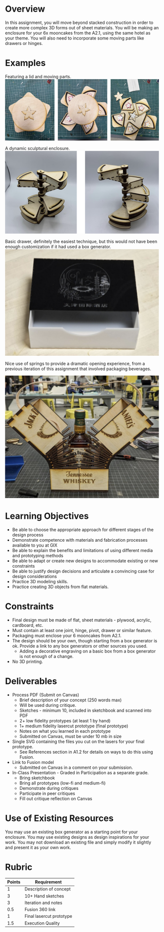 # Overview
In this assignment, you will move beyond stacked construction in order to create more complex 3D forms out of sheet materials. You will be making an enclosure for your 6x mooncakes from the A2.1, using the same hotel as your theme. You will also need to incorporate some moving parts like drawers or hinges.

# Examples

Featuring a lid and moving parts.
![Example 1](assets/mooncake_enclosure/ex_1.svg)

A dynamic sculptural enclosure.
![Example 2](assets/mooncake_enclosure/ex_2.svg)

Basic drawer, definitely the easiest technique, but this would not have been enough customization if it had used a box generator.
![Example 3](assets/mooncake_enclosure/ex_3.svg)

Nice use of springs to provide a dramatic opening experience, from a previous iteration of this assignment that involved packaging beverages.

![Example 4](assets/mooncake_enclosure/ex_4.svg)

# Learning Objectives
- Be able to choose the appropriate approach for different stages of the design process
- Demonstrate competence with materials and fabrication processes available to you at GIX
- Be able to explain the benefits and limitations of using different media and prototyping methods
- Be able to adapt or create new designs to accommodate existing or new constraints
- Be able to justify design decisions and articulate a convincing case for design considerations
- Practice 3D modeling skills.
- Practice creating 3D objects from flat materials.

# Constraints
- Final design must be made of flat, sheet materials - plywood, acrylic, cardboard, etc.
- Must contain at least one joint, hinge, pivot, drawer or similar feature.
- Packaging must enclose your 6 mooncakes from A2.1.
- The design should be your own, though starting from a box generator is ok. Provide a link to any box generators or other sources you used.
    - Adding a decorative engraving on a basic box from a box generator is not enough of a change.
- No 3D printing.

# Deliverables
- Process PDF (Submit on Canvas)
    - Brief description of your concept (250 words max)
    - Will be used during critique.
    - Sketches - minimum 10, included in sketchbook and scanned into PDF
    - 2+ low fidelity prototypes (at least 1 by hand)
    - 1+ medium fidelity lasercut prototype (final prototype)
    - Notes on what you learned in each prototype
    - Submitted on Canvas, must be under 10 mb in size
- Single SVG containing the files you cut on the lasers for your final prototype.
    - See References section in A1.2 for details on ways to do this using Fusion.
- Link to Fusion model
    - Submitted on Canvas in a comment on your submission.
- In-Class Presentation - Graded in Participation as a separate grade.
    - Bring sketchbook
    - Bring all prototypes (low-fi and medium-fi)
    - Demonstrate during critiques
    - Participate in peer critiques
    - Fill out critique reflection on Canvas

# Use of Existing Resources

You may use an existing box generator as a starting point for your enclosure. You may use existing designs as design inspirations for your work. You may not download an existing file and simply modify it slightly and present it as your own work. 

# Rubric
| Points | Requirement |
| --- | --- |
| 1 | Description of concept |
| 3 | 10+ Hand sketches |
| 3 | Iteration and notes |
| 0.5 | Fusion 360 link |
| 1 | Final lasercut prototype |
| 1.5 | Execution Quality |